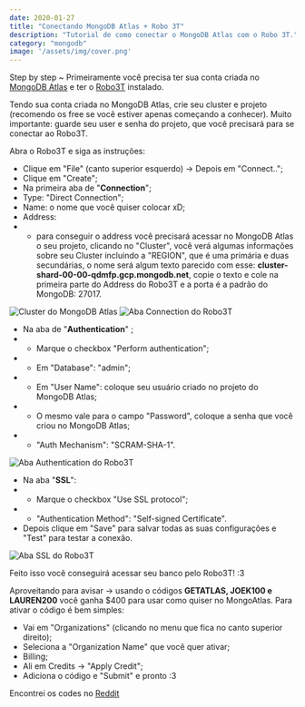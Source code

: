 ```yaml
---
date: 2020-01-27
title: "Conectando MongoDB Atlas + Robo 3T"
description: "Tutorial de como conectar o MongoDB Atlas com o Robo 3T."
category: "mongodb"
image: '/assets/img/cover.png'
---
```


Step by step ~ Primeiramente você precisa ter sua conta criada no <a href="https://www.mongodb.com/cloud/atlas" target="_blank" rel="nofollow, noreferrer,noopener,external">MongoDB Atlas</a> e ter o <a href="https://robomongo.org/download" target="_blank" rel="nofollow, noreferrer,noopener,external">Robo3T</a> instalado.

Tendo sua conta criada no MongoDB Atlas, crie seu cluster e projeto (recomendo os free se você estiver apenas começando a conhecer). Muito importante: guarde seu user e senha do projeto, que você precisará para se conectar ao Robo3T. 

Abra o Robo3T e siga as instruções:

- Clique em "File" (canto superior esquerdo) -> Depois em "Connect..";
- Clique em "Create";
- Na primeira aba de "**Connection**";
- Type: "Direct Connection";
- Name: o nome que você quiser colocar xD;
- Address: 
- - para conseguir o address você precisará acessar no MongoDB Atlas o seu projeto, clicando no "Cluster", você verá algumas informações sobre seu Cluster incluindo a "REGION", que é uma primária e duas secundárias, o nome será algum texto parecido com esse: **cluster-shard-00-00-qdmfp.gcp.mongodb.net**, copie o texto e cole na primeira parte do Address do Robo3T e a porta é a padrão do MongoDB: 27017.

![Cluster do MongoDB Atlas](/assets/img/mongodb.png)
![Aba Connection do Robo3T](/assets/img/robo3t_1.png)

- Na aba de "**Authentication**" ;
- - Marque o checkbox "Perform authentication";
- - Em "Database": "admin";
- - Em "User Name": coloque seu usuário criado no projeto do MongoDB Atlas;
- - O mesmo vale para o campo "Password", coloque a senha que você criou no MongoDB Atlas;
- - "Auth Mechanism": "SCRAM-SHA-1".

![Aba Authentication do Robo3T](/assets/img/robo3t_2.png)

- Na aba "**SSL**":
- - Marque o checkbox "Use SSL protocol";
- - "Authentication Method": "Self-signed Certificate".
- Depois clique em "Save" para salvar todas as suas configurações e "Test" para testar a conexão.

![Aba SSL do Robo3T](/assets/img/robo3t_3.png)

Feito isso você conseguirá acessar seu banco pelo Robo3T! :3

Aproveitando para avisar -> usando o códigos **GETATLAS, JOEK100 e LAUREN200** você ganha $400 para usar como quiser no MongoAtlas.
Para ativar o código é bem simples:
- Vai em "Organizations" (clicando no menu que fica no canto superior direito);
- Seleciona a "Organization Name" que você quer ativar;
- Billing;
- Ali em Credits -> "Apply Credit";
- Adiciona o código e "Submit" e pronto :3


Encontrei os codes no <a class="hashtag" href="https://www.reddit.com/r/mongodb/comments/koki7a/jan_1_2021_credit_codes/" target="_blank" rel="noopener noreferrer">Reddit</a>
